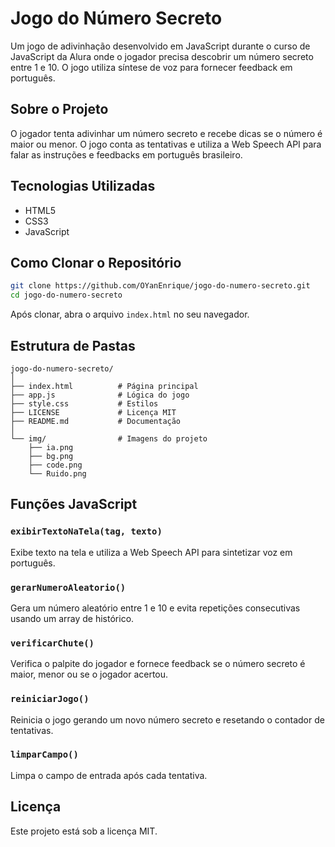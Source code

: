 # Jogo do Número Secreto

Um jogo de adivinhação desenvolvido em JavaScript durante o curso de JavaScript da Alura onde o jogador precisa descobrir um número secreto entre 1 e 10. O jogo utiliza síntese de voz para fornecer feedback em português.

## Sobre o Projeto

O jogador tenta adivinhar um número secreto e recebe dicas se o número é maior ou menor. O jogo conta as tentativas e utiliza a Web Speech API para falar as instruções e feedbacks em português brasileiro.

## Tecnologias Utilizadas

- HTML5
- CSS3
- JavaScript

## Como Clonar o Repositório

```bash
git clone https://github.com/OYanEnrique/jogo-do-numero-secreto.git
cd jogo-do-numero-secreto
```

Após clonar, abra o arquivo `index.html` no seu navegador.

## Estrutura de Pastas

```
jogo-do-numero-secreto/
│
├── index.html          # Página principal
├── app.js              # Lógica do jogo
├── style.css           # Estilos
├── LICENSE             # Licença MIT
├── README.md           # Documentação
│
└── img/                # Imagens do projeto
    ├── ia.png
    ├── bg.png
    ├── code.png
    └── Ruido.png
```

## Funções JavaScript

### `exibirTextoNaTela(tag, texto)`
Exibe texto na tela e utiliza a Web Speech API para sintetizar voz em português.

### `gerarNumeroAleatorio()`
Gera um número aleatório entre 1 e 10 e evita repetições consecutivas usando um array de histórico.

### `verificarChute()`
Verifica o palpite do jogador e fornece feedback se o número secreto é maior, menor ou se o jogador acertou.

### `reiniciarJogo()`
Reinicia o jogo gerando um novo número secreto e resetando o contador de tentativas.

### `limparCampo()`
Limpa o campo de entrada após cada tentativa.

## Licença

Este projeto está sob a licença MIT.
